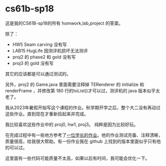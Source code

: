 # cs61b-sp18

这是我的CS61B-sp18的所有 homwork,lab,project 的答案。

除了：
- HW5 Seam carving 没有写
- LAB15 HugLife 因测评机损坏无法测评
- proj2 的 phase2 和 gold 没有写
- proj3 的 gold 没有写

其它的应该都是可以通过测试的。

另外，proj2 的 Game.java 里面需要注释掉 TERenderer 的 initialize 和 renderFrame ，并修改第 180 行的toList()才可以过，测评机的 java 版本似乎太老了。

我从2023年暑假开始写这个课程的作业。秋学期开学之后，整个大二没有再动过这些作业。直到现在才重新拾起来并完成。

我比较喜欢这些作业中的 proj0, hw1, proj3。 纯粹是因为比较好玩。

在完成过程中有一些地方参考了[一位学长的作业](https://github.com/cy-Yin/UCBerkeley-CS61B-sp18)。他的作业测试完备、注释清晰，质量很高，给我很大帮助。有一份作业我在 github 上找到的版本里面似乎只有他的可以过。

这里面有一些代码可能质量不太高，如果以后有时间，我可能会优化一下。